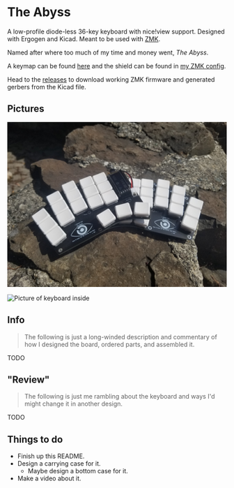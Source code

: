 # The Abyss
A low-profile diode-less 36-key keyboard with nice!view support. Designed with Ergogen and Kicad. Meant to be used with [ZMK](https://zmk.dev/).

Named after where too much of my time and money went, *The Abyss*.

A keymap can be found [here](https://github.com/kvietcong/zmk-config/blob/master/config/the_abyss.keymap) and the shield can be found in [my ZMK config](https://github.com/kvietcong/zmk-config).

Head to the [releases](https://github.com/kvietcong/the-abyss/releases) to download working ZMK firmware and generated gerbers from the Kicad file.

## Pictures
![Picture of keyboard outside](./docs/resources/outside.jpg)

![Picture of keyboard inside](./docs/resources/inside.jpg)

## Info
> The following is just a long-winded description and commentary of how I designed the board, ordered parts, and assembled it.

TODO

## "Review"
> The following is just me rambling about the keyboard and ways I'd might change it in another design.

TODO

## Things to do
- Finish up this README.
- Design a carrying case for it.
    - Maybe design a bottom case for it.
- Make a video about it.

